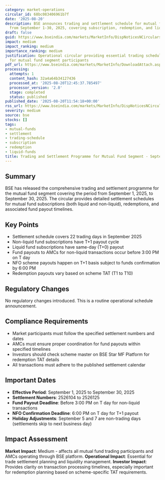 ```yaml
---
category: market-operations
circular_id: 68bc083406961b7f
date: '2025-08-20'
description: BSE announces trading and settlement schedule for mutual fund transactions
  from September 1-30, 2025, covering subscription, redemption, and liquid fund operations.
draft: false
guid: https://www.bseindia.com/markets/MarketInfo/DispNoticesNCirculars.aspx?Noticeid={2593AE54-6E4C-4277-92FD-FC2F31528728}&noticeno=20250820-26&dt=08/20/2025&icount=26&totcount=47&flag=0
impact: medium
impact_ranking: medium
importance_ranking: medium
justification: Operational circular providing essential trading schedule information
  for mutual fund segment participants
pdf_url: https://www.bseindia.com/markets/MarketInfo/DownloadAttach.aspx?id=20250820-26&attachedId=
processing:
  attempts: 1
  content_hash: 32a4a64b34127436
  processed_at: '2025-08-20T12:45:37.785497'
  processor_version: '2.0'
  stage: completed
  status: published
published_date: '2025-08-20T11:54:18+00:00'
rss_url: https://www.bseindia.com/markets/MarketInfo/DispNoticesNCirculars.aspx?Noticeid={2593AE54-6E4C-4277-92FD-FC2F31528728}&noticeno=20250820-26&dt=08/20/2025&icount=26&totcount=47&flag=0
severity: medium
source: bse
stocks: []
tags:
- mutual-funds
- settlement
- trading-schedule
- subscription
- redemption
- liquid-funds
title: Trading and Settlement Programme for Mutual Fund Segment - September 2025
---
```


## Summary

BSE has released the comprehensive trading and settlement programme for the mutual fund segment covering the period from September 1, 2025, to September 30, 2025. The circular provides detailed settlement schedules for mutual fund subscriptions (both liquid and non-liquid), redemptions, and associated fund payout timelines.

## Key Points

- Settlement schedule covers 22 trading days in September 2025
- Non-liquid fund subscriptions have T+1 payout cycle
- Liquid fund subscriptions have same-day (T+0) payout
- Fund payouts to AMCs for non-liquid transactions occur before 3:00 PM on T day
- NFO scheme payouts happen on T+1 basis subject to funds confirmation by 6:00 PM
- Redemption payouts vary based on scheme TAT (T1 to T10)

## Regulatory Changes

No regulatory changes introduced. This is a routine operational schedule announcement.

## Compliance Requirements

- Market participants must follow the specified settlement numbers and dates
- AMCs must ensure proper coordination for fund payouts within specified timelines
- Investors should check scheme master on BSE Star MF Platform for redemption TAT details
- All transactions must adhere to the published settlement calendar

## Important Dates

- **Effective Period**: September 1, 2025 to September 30, 2025
- **Settlement Numbers**: 2526104 to 2526125
- **Fund Payout Deadline**: Before 3:00 PM on T day for non-liquid transactions
- **NFO Confirmation Deadline**: 6:00 PM on T day for T+1 payout
- **Holiday Adjustments**: September 5 and 7 are non-trading days (settlements skip to next business day)

## Impact Assessment

**Market Impact**: Medium - affects all mutual fund trading participants and AMCs operating through BSE platform. **Operational Impact**: Essential for trade settlement planning and liquidity management. **Investor Impact**: Provides clarity on transaction processing timelines, especially important for redemption planning based on scheme-specific TAT requirements.